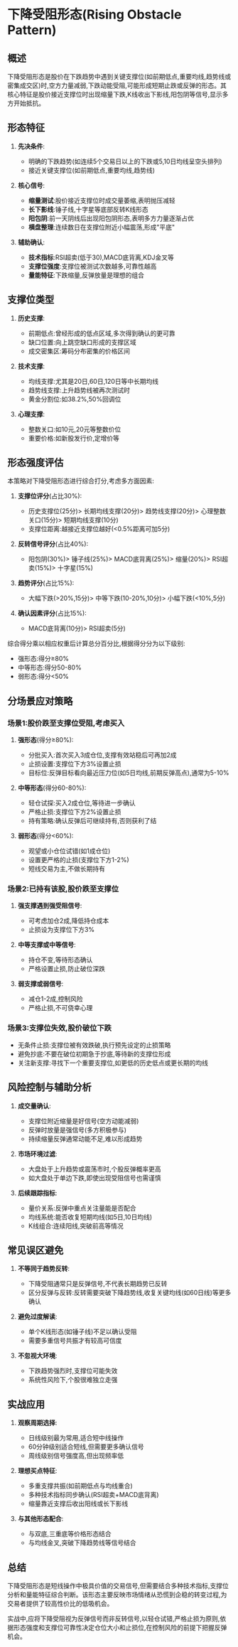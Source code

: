 # 下降受阻形态(Rising Obstacle Pattern)

## 概述

下降受阻形态是股价在下跌趋势中遇到关键支撑位(如前期低点,重要均线,趋势线或密集成交区)时,空方力量减弱,下跌动能受阻,可能形成短期止跌或反弹的形态。其核心特征是股价接近支撑位时出现缩量下跌,K线收出下影线,阳包阴等信号,显示多方开始抵抗。

## 形态特征

1. **先决条件**:
   - 明确的下跌趋势(如连续5个交易日以上的下跌或5,10日均线呈空头排列)
   - 接近关键支撑位(如前期低点,重要均线,趋势线)

2. **核心信号**:
   - **缩量测试**:股价接近支撑位时成交量萎缩,表明抛压减轻
   - **长下影线**:锤子线,十字星等底部反转K线形态
   - **阳包阴**:前一天阴线后出现阳包阴形态,表明多方力量逐渐占优
   - **横盘整理**:连续数日在支撑位附近小幅震荡,形成"平底"

3. **辅助确认**:
   - **技术指标**:RSI超卖(低于30),MACD底背离,KDJ金叉等
   - **支撑位强度**:支撑位被测试次数越多,可靠性越高
   - **量能特征**:下跌缩量,反弹放量是理想的组合

## 支撑位类型

1. **历史支撑**:
   - 前期低点:曾经形成的低点区域,多次得到确认的更可靠
   - 缺口位置:向上跳空缺口形成的支撑区域
   - 成交密集区:筹码分布密集的价格区间

2. **技术支撑**:
   - 均线支撑:尤其是20日,60日,120日等中长期均线
   - 趋势线支撑:上升趋势线被再次测试时
   - 黄金分割位:如38.2%,50%回调位

3. **心理支撑**:
   - 整数关口:如10元,20元等整数价位
   - 重要价格:如新股发行价,定增价等

## 形态强度评估

本策略对下降受阻形态进行综合打分,考虑多方面因素:

1. **支撑位评分**(占比30%):
   - 历史支撑位(25分)> 长期均线支撑(20分)> 趋势线支撑(20分)> 心理整数关口(15分)> 短期均线支撑(10分)
   - 支撑位距离:越接近支撑位越好(<0.5%距离可加5分)

2. **反转信号评分**(占比40%):
   - 阳包阴(30%)> 锤子线(25%)> MACD底背离(25%)> 缩量(20%)> RSI超卖(15%)> 十字星(15%)

3. **趋势评分**(占比15%):
   - 大幅下跌(>20%,15分)> 中等下跌(10-20%,10分)> 小幅下跌(<10%,5分)

4. **确认因素评分**(占比15%):
   - MACD底背离(10分)> RSI超卖(5分)

综合得分乘以相应权重后计算总分百分比,根据得分分为以下级别:
- 强形态:得分≥80%
- 中等形态:得分50-80%
- 弱形态:得分<50%

## 分场景应对策略

### 场景1:股价跌至支撑位受阻,考虑买入

1. **强形态**(得分≥80%):
   - 分批买入:首次买入3成仓位,支撑有效站稳后可再加2成
   - 止损设置:支撑位下方3%设置止损
   - 目标位:反弹目标看向最近压力位(如5日均线,前期反弹高点),通常为5-10%

2. **中等形态**(得分60-80%):
   - 轻仓试探:买入2成仓位,等待进一步确认
   - 严格止损:支撑位下方2%设置止损
   - 持有策略:确认反弹后可继续持有,否则获利了结

3. **弱形态**(得分<60%):
   - 观望或小仓位试错(如1成仓位)
   - 设置更严格的止损(支撑位下方1-2%)
   - 短线交易为主,不做长期持有

### 场景2:已持有该股,股价跌至支撑位

1. **强支撑遇到强受阻信号**:
   - 可考虑加仓2成,降低持仓成本
   - 止损设为支撑位下方3%

2. **中等支撑或中等信号**:
   - 持仓不变,等待形态确认
   - 严格设置止损,防止破位深跌

3. **弱支撑或弱信号**:
   - 减仓1-2成,控制风险
   - 严格止损,不可侥幸心理

### 场景3:支撑位失效,股价破位下跌

- 无条件止损:支撑位被有效跌破,执行预先设定的止损策略
- 避免抄底:不要在破位初期急于抄底,等待新的支撑位形成
- 关注新支撑:寻找下一个重要支撑位,如更低的历史低点或更长期的均线

## 风险控制与辅助分析

1. **成交量确认**:
   - 支撑位附近缩量是好信号(空方动能减弱)
   - 反弹时放量是强信号(多方积极参与)
   - 持续缩量反弹通常动能不足,难以形成趋势

2. **市场环境过滤**:
   - 大盘处于上升趋势或震荡市时,个股反弹概率更高
   - 如大盘处于单边下跌,即使出现受阻信号也需谨慎

3. **后续跟踪指标**:
   - 量价关系:反弹中重点关注量能是否配合
   - 均线系统:能否收复短期均线(如5日,10日均线)
   - K线组合:连续阳线,突破前高等情况

## 常见误区避免

1. **不等同于趋势反转**:
   - 下降受阻通常只是反弹信号,不代表长期趋势已反转
   - 区分反弹与反转:反转需要突破下降趋势线,收复关键均线(如60日线)等更多确认

2. **避免过度解读**:
   - 单个K线形态(如锤子线)不足以确认受阻
   - 需要多重信号共振才有较高可信度

3. **不忽视大环境**:
   - 下跌趋势强烈时,支撑位可能失效
   - 系统性风险下,个股很难独立走强

## 实战应用

1. **观察周期选择**:
   - 日线级别最为常用,适合短中线操作
   - 60分钟级别适合短线,但需要更多确认信号
   - 周线级别信号强度高,但出现频率低

2. **理想买点特征**:
   - 多重支撑共振(如前期低点与均线重合)
   - 多种技术指标同步确认(RSI超卖+MACD底背离)
   - 缩量靠近支撑后收出阳线或长下影线

3. **与其他形态配合**:
   - 与双底,三重底等价格形态结合
   - 与均线金叉,突破下降趋势线等信号结合

## 总结

下降受阻形态是短线操作中极具价值的交易信号,但需要结合多种技术指标,支撑位分析和量能特征综合判断。该形态主要反映市场情绪从恐慌到企稳的转变过程,为交易者提供了较高性价比的低吸机会。

实战中,应将下降受阻视为反弹信号而非反转信号,以轻仓试错,严格止损为原则,依据形态强度和支撑位可靠性决定仓位大小和止损位,在控制风险的前提下把握反弹机会。 
